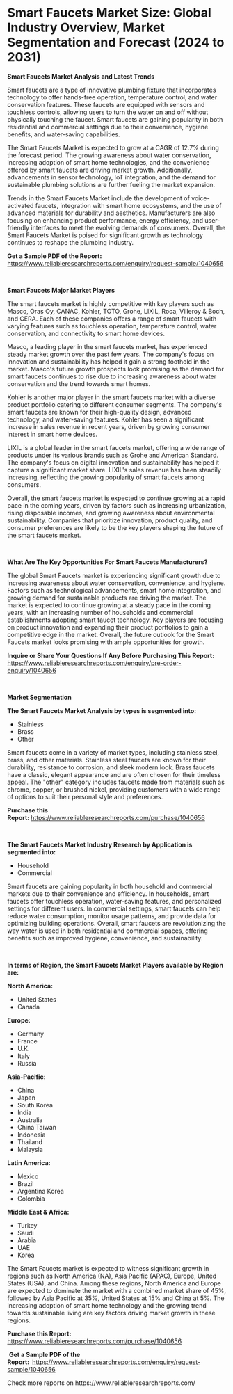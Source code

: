 <p><h1>Smart Faucets Market Size: Global Industry Overview, Market Segmentation and Forecast (2024 to 2031)</h1></p><p><strong>Smart Faucets Market Analysis and Latest Trends</strong></p>
<p><p>Smart faucets are a type of innovative plumbing fixture that incorporates technology to offer hands-free operation, temperature control, and water conservation features. These faucets are equipped with sensors and touchless controls, allowing users to turn the water on and off without physically touching the faucet. Smart faucets are gaining popularity in both residential and commercial settings due to their convenience, hygiene benefits, and water-saving capabilities.</p><p>The Smart Faucets Market is expected to grow at a CAGR of 12.7% during the forecast period. The growing awareness about water conservation, increasing adoption of smart home technologies, and the convenience offered by smart faucets are driving market growth. Additionally, advancements in sensor technology, IoT integration, and the demand for sustainable plumbing solutions are further fueling the market expansion.</p><p>Trends in the Smart Faucets Market include the development of voice-activated faucets, integration with smart home ecosystems, and the use of advanced materials for durability and aesthetics. Manufacturers are also focusing on enhancing product performance, energy efficiency, and user-friendly interfaces to meet the evolving demands of consumers. Overall, the Smart Faucets Market is poised for significant growth as technology continues to reshape the plumbing industry.</p></p>
<p><strong>Get a Sample PDF of the Report:&nbsp;</strong> <a href="https://www.reliableresearchreports.com/enquiry/request-sample/1040656">https://www.reliableresearchreports.com/enquiry/request-sample/1040656</a></p>
<p>&nbsp;</p>
<p><strong>Smart Faucets Major Market Players</strong></p>
<p><p>The smart faucets market is highly competitive with key players such as Masco, Oras Oy, CANAC, Kohler, TOTO, Grohe, LIXIL, Roca, Villeroy & Boch, and CERA. Each of these companies offers a range of smart faucets with varying features such as touchless operation, temperature control, water conservation, and connectivity to smart home devices.</p><p>Masco, a leading player in the smart faucets market, has experienced steady market growth over the past few years. The company's focus on innovation and sustainability has helped it gain a strong foothold in the market. Masco's future growth prospects look promising as the demand for smart faucets continues to rise due to increasing awareness about water conservation and the trend towards smart homes.</p><p>Kohler is another major player in the smart faucets market with a diverse product portfolio catering to different consumer segments. The company's smart faucets are known for their high-quality design, advanced technology, and water-saving features. Kohler has seen a significant increase in sales revenue in recent years, driven by growing consumer interest in smart home devices.</p><p>LIXIL is a global leader in the smart faucets market, offering a wide range of products under its various brands such as Grohe and American Standard. The company's focus on digital innovation and sustainability has helped it capture a significant market share. LIXIL's sales revenue has been steadily increasing, reflecting the growing popularity of smart faucets among consumers.</p><p>Overall, the smart faucets market is expected to continue growing at a rapid pace in the coming years, driven by factors such as increasing urbanization, rising disposable incomes, and growing awareness about environmental sustainability. Companies that prioritize innovation, product quality, and consumer preferences are likely to be the key players shaping the future of the smart faucets market.</p></p>
<p>&nbsp;</p>
<p><strong>What Are The Key Opportunities For Smart Faucets Manufacturers?</strong></p>
<p><p>The global Smart Faucets market is experiencing significant growth due to increasing awareness about water conservation, convenience, and hygiene. Factors such as technological advancements, smart home integration, and growing demand for sustainable products are driving the market. The market is expected to continue growing at a steady pace in the coming years, with an increasing number of households and commercial establishments adopting smart faucet technology. Key players are focusing on product innovation and expanding their product portfolios to gain a competitive edge in the market. Overall, the future outlook for the Smart Faucets market looks promising with ample opportunities for growth.</p></p>
<p><strong>Inquire or Share Your Questions If Any Before Purchasing This Report:</strong> <a href="https://www.reliableresearchreports.com/enquiry/pre-order-enquiry/1040656">https://www.reliableresearchreports.com/enquiry/pre-order-enquiry/1040656</a></p>
<p>&nbsp;</p>
<p><strong>Market Segmentation</strong></p>
<p><strong>The Smart Faucets Market Analysis by types is segmented into:</strong></p>
<p><ul><li>Stainless</li><li>Brass</li><li>Other</li></ul></p>
<p><p>Smart faucets come in a variety of market types, including stainless steel, brass, and other materials. Stainless steel faucets are known for their durability, resistance to corrosion, and sleek modern look. Brass faucets have a classic, elegant appearance and are often chosen for their timeless appeal. The "other" category includes faucets made from materials such as chrome, copper, or brushed nickel, providing customers with a wide range of options to suit their personal style and preferences.</p></p>
<p><strong>Purchase this Report:&nbsp;</strong><a href="https://www.reliableresearchreports.com/purchase/1040656">https://www.reliableresearchreports.com/purchase/1040656</a></p>
<p>&nbsp;</p>
<p><strong>The Smart Faucets Market Industry Research by Application is segmented into:</strong></p>
<p><ul><li>Household</li><li>Commercial</li></ul></p>
<p><p>Smart faucets are gaining popularity in both household and commercial markets due to their convenience and efficiency. In households, smart faucets offer touchless operation, water-saving features, and personalized settings for different users. In commercial settings, smart faucets can help reduce water consumption, monitor usage patterns, and provide data for optimizing building operations. Overall, smart faucets are revolutionizing the way water is used in both residential and commercial spaces, offering benefits such as improved hygiene, convenience, and sustainability.</p></p>
<p>&nbsp;</p>
<p><strong>In terms of Region, the Smart Faucets Market Players available by Region are:</strong></p>
<p>
    <p> <strong> North America: </strong>
        <ul>
            <li>United States</li>
            <li>Canada</li>
        </ul>
        </p> 
    <p> <strong> Europe: </strong>
        <ul>
            <li>Germany</li>
            <li>France</li>
            <li>U.K.</li>
            <li>Italy</li>
            <li>Russia</li>
        </ul>
        </p> 
    <p> <strong> Asia-Pacific: </strong>
        <ul>
            <li>China</li>
            <li>Japan</li>
            <li>South Korea</li>
            <li>India</li>
            <li>Australia</li>
            <li>China Taiwan</li>
            <li>Indonesia</li>
            <li>Thailand</li>
            <li>Malaysia</li>
        </ul>
        </p> 
    <p> <strong> Latin America: </strong>
        <ul>
            <li>Mexico</li>
            <li>Brazil</li>
            <li>Argentina Korea</li>
            <li>Colombia</li>
        </ul>
        </p> 
    <p> <strong> Middle East & Africa: </strong>
        <ul>
            <li>Turkey</li>
            <li>Saudi</li>
            <li>Arabia</li>
            <li>UAE</li>
            <li>Korea</li>
        </ul>
    </p>
    </p>
<p><p>The Smart Faucets market is expected to witness significant growth in regions such as North America (NA), Asia Pacific (APAC), Europe, United States (USA), and China. Among these regions, North America and Europe are expected to dominate the market with a combined market share of 45%, followed by Asia Pacific at 35%, United States at 15% and China at 5%. The increasing adoption of smart home technology and the growing trend towards sustainable living are key factors driving market growth in these regions.</p></p>
<p><strong>Purchase this Report: </strong><a href="https://www.reliableresearchreports.com/purchase/1040656">https://www.reliableresearchreports.com/purchase/1040656</a></p>
<p>&nbsp;<strong>Get a Sample PDF of the Report:&nbsp;&nbsp;</strong><a href="https://www.reliableresearchreports.com/enquiry/request-sample/1040656">https://www.reliableresearchreports.com/enquiry/request-sample/1040656</a></p>
<p><strong></strong></p>
<p>Check more reports on https://www.reliableresearchreports.com/</p>